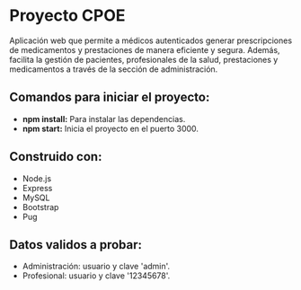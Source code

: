 # Proyecto CPOE
Aplicación web que permite a médicos autenticados generar prescripciones de medicamentos y prestaciones de manera eficiente y segura. Además, facilita la gestión de pacientes, profesionales de la salud, prestaciones y medicamentos a través de la sección de administración.

## Comandos para iniciar el proyecto:
- **npm install:** Para instalar las dependencias.
- **npm start:** Inicia el proyecto en el puerto 3000.

## Construido con:
- Node.js
- Express
- MySQL
- Bootstrap
- Pug

## Datos validos a probar:
- Administración: usuario y clave 'admin'.
- Profesional: usuario y clave '12345678'.